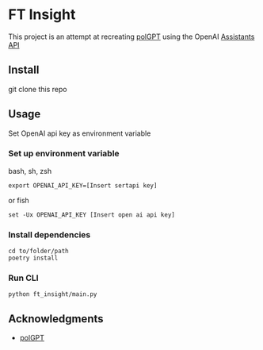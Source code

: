 # FT Insight

This project is an attempt at recreating [polGPT](https://github.com/emillykkejensen/polGPT) using the OpenAI [Assistants API](https://platform.openai.com/docs/assistants/overview)

## Install
git clone this repo

## Usage
Set OpenAI api key as environment variable

### Set up environment variable
bash, sh, zsh
```
export OPENAI_API_KEY=[Insert sertapi key]
```

or fish
```
set -Ux OPENAI_API_KEY [Insert open ai api key]
```

### Install dependencies
```
cd to/folder/path
poetry install
```

### Run CLI
```
python ft_insight/main.py
```

## Acknowledgments
- [polGPT](https://github.com/emillykkejensen/polGPT)
